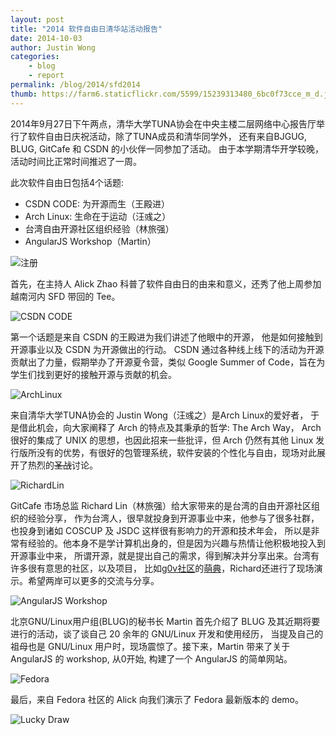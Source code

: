 ```yaml
---
layout: post
title: "2014 软件自由日清华站活动报告"
date: 2014-10-03
author: Justin Wong
categories:
    - blog
    - report
permalink: /blog/2014/sfd2014
thumb: https://farm6.staticflickr.com/5599/15239313480_6bc0f73cce_m_d.jpg 
---
```


2014年9月27日下午两点，清华大学TUNA协会在中央主楼二层网络中心报告厅举行了软件自由日庆祝活动，除了TUNA成员和清华同学外，
还有来自BJGUG, BLUG, GitCafe 和 CSDN 的小伙伴一同参加了活动。
由于本学期清华开学较晚，活动时间比正常时间推迟了一周。

此次软件自由日包括4个话题:

- CSDN CODE: 为开源而生（王殿进）
- Arch Linux: 生命在于运动（汪彧之）
- 台湾自由开源社区组织经验（林旅强）
- AngularJS Workshop（Martin）

<!--more-->

![注册](https://farm4.staticflickr.com/3927/15239075967_56588a4a46_z_d.jpg)

首先，在主持人 Alick Zhao 科普了软件自由日的由来和意义，还秀了他上周参加越南河内 SFD 带回的 Tee。

![CSDN CODE](https://farm6.staticflickr.com/5600/15425619455_fa6d5a565d_z_d.jpg)

第一个话题是来自 CSDN 的王殿进为我们讲述了他眼中的开源，
他是如何接触到开源事业以及 CSDN 为开源做出的行动。
CSDN 通过各种线上线下的活动为开源贡献出了力量，假期举办了开源夏令营，类似
Google Summer of Code，旨在为学生们找到更好的接触开源与贡献的机会。

![ArchLinux](https://farm6.staticflickr.com/5600/15238857419_5995be16d1_z_d.jpg)

来自清华大学TUNA协会的 Justin Wong（汪彧之）是Arch Linux的爱好者，
于是借此机会，向大家阐释了 Arch 的特点及其秉承的哲学: The Arch Way， 
Arch 很好的集成了 UNIX 的思想，也因此招来一些批评，但 Arch 仍然有其他
Linux 发行版所没有的优势，有很好的包管理系统，软件安装的个性化与自由，现场对此展开了热烈的<del>圣战</del>讨论。

![RichardLin](https://farm3.staticflickr.com/2944/15239088547_f928fa7e13_z_d.jpg)

GitCafe 市场总监 Richard Lin（林旅强）给大家带来的是台湾的自由开源社区组织的经验分享，
作为台湾人，很早就投身到开源事业中来，他参与了很多社群，也投身到诸如 COSCUP 及 JSDC 这样很有影响力的开源和技术年会，
所以是非常有经验的。他本身不是学计算机出身的，但是因为兴趣与热情让他积极地投入到开源事业中来，
所谓开源，就是提出自己的需求，得到解决并分享出来。台湾有许多很有意思的社区，以及项目，
比如[g0v社区](http://g0v.tw/)的[萌典](http://moedict.tw/)，Richard还进行了现场演示。希望两岸可以更多的交流与分享。

![AngularJS Workshop](https://farm4.staticflickr.com/3934/15425634285_3ae22b7b61_z_d.jpg)

北京GNU/Linux用户组(BLUG)的秘书长 Martin 首先介绍了 BLUG 及其近期将要进行的活动，谈了谈自己 20 余年的 GNU/Linux 开发和使用经历，
当提及自己的祖母也是 GNU/Linux 用户时，现场震惊了。接下来，Martin 带来了关于 AngularJS 的 workshop, 从0开始, 构建了一个 AngularJS 的简单网站。

![Fedora](https://farm6.staticflickr.com/5600/15239445947_45a2a198b0_z_d.jpg)

最后，来自 Fedora 社区的 Alick 向我们演示了 Fedora 最新版本的 demo。

![Lucky Draw](https://farm6.staticflickr.com/5598/15239231339_315ee8765e_z_d.jpg)

